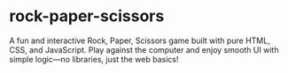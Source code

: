 # rock-paper-scissors
A fun and interactive Rock, Paper, Scissors game built with pure HTML, CSS, and JavaScript. Play against the computer and enjoy smooth UI with simple logic—no libraries, just the web basics!
